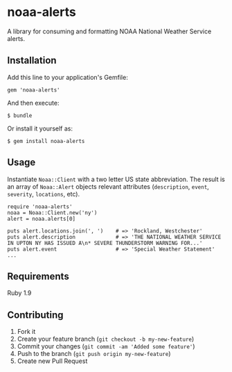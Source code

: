 # noaa-alerts

A library for consuming and formatting NOAA National Weather Service alerts.

## Installation

Add this line to your application's Gemfile:

    gem 'noaa-alerts'

And then execute:

    $ bundle

Or install it yourself as:

    $ gem install noaa-alerts

## Usage
Instantiate `Noaa::Client` with a two letter US state abbreviation. The result is an array of `Noaa::Alert` objects relevant attributes (`description`, `event`, `severity`, `locations`, etc).

    require 'noaa-alerts'
    noaa = Noaa::Client.new('ny')
    alert = noaa.alerts[0]

    puts alert.locations.join(', ')    # => 'Rockland, Westchester'
    puts alert.description             # => 'THE NATIONAL WEATHER SERVICE IN UPTON NY HAS ISSUED A\n* SEVERE THUNDERSTORM WARNING FOR...'
    puts alert.event                   # => 'Special Weather Statement'
    ...

## Requirements

Ruby 1.9

## Contributing

1. Fork it
2. Create your feature branch (`git checkout -b my-new-feature`)
3. Commit your changes (`git commit -am 'Added some feature'`)
4. Push to the branch (`git push origin my-new-feature`)
5. Create new Pull Request
